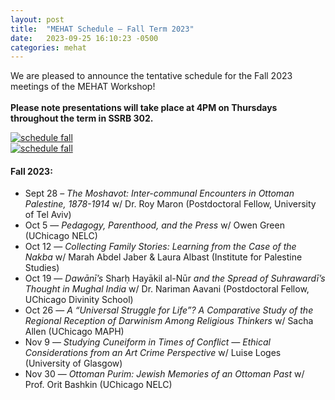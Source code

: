 ```yaml
---
layout: post
title:  "MEHAT Schedule — Fall Term 2023"
date:   2023-09-25 16:10:23 -0500
categories: mehat
---
```

We are pleased to announce the tentative schedule for the Fall 2023 meetings of the MEHAT Workshop!
<br>
<br>
<b>Please note presentations will take place at 4PM on Thursdays throughout the term in SSRB 302.</b>  
  <div class="desktoponly" style="max-width: 100%;">
    <a href="{{ site.url }}/images/MEHAT Fall 2023.jpg" target="_blank">
      <img alt="schedule fall" src="{{ site.url }}/images/MEHAT Fall 2023.jpg" 
        style="width: auto;" />
    </a>
  </div>
  <div class="mobileonly" style="max-width: 100%;">
    <a href="{{ site.url }}/images/MEHAT Fall 2023.jpg" target="_blank">
      <img alt="schedule fall" src="{{ site.url }}/images/MEHAT Fall 2023.jpg"
        style="width: auto;" />
    </a>
  </div>
<h4>Fall 2023:</h4>
<ul>
  <li>Sept 28 – <i>The Moshavot: Inter-communal Encounters in Ottoman Palestine, 1878-1914</i> w/ Dr. Roy Maron (Postdoctoral Fellow, University of Tel Aviv)</li>
  <li>Oct 5 — <i>Pedagogy, Parenthood, and the Press</i> w/ Owen Green (UChicago NELC)</li>
  <li>Oct 12 — <i>Collecting Family Stories: Learning from the Case of the Nakba</i> w/ Marah Abdel Jaber & Laura Albast (Institute for Palestine Studies)</li>
  <li>Oct 19 — <i>Dawānī’s</i> Sharḥ Hayākil al-Nūr <i>and the Spread of Suhrawardī’s Thought in Mughal India</i> w/ Dr. Nariman Aavani (Postdoctoral Fellow, UChicago Divinity School)</li>
  <li>Oct 26 — <i>A “Universal Struggle for Life”? A Comparative Study of the Regional Reception of Darwinism Among Religious Thinkers</i> w/ Sacha Allen (UChicago MAPH)</li>
  <li>Nov 9 — <i>Studying Cuneiform in Times of Conflict — Ethical Considerations from an Art Crime Perspective</i> w/ Luise Loges (University of Glasgow)</li>
  <li>Nov 30 — <i>Ottoman Purim: Jewish Memories of an Ottoman Past</i> w/ Prof. Orit Bashkin (UChicago NELC)</li>
</ul>
